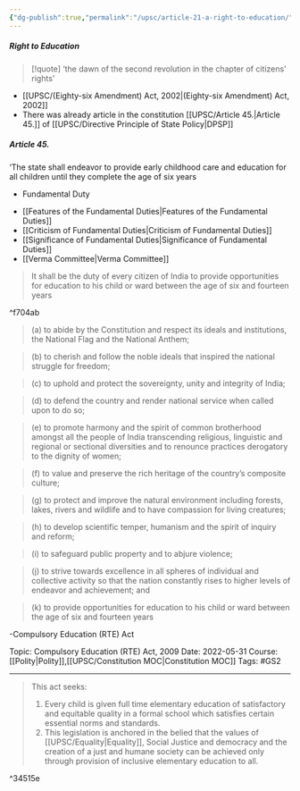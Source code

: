 ```yaml
---
{"dg-publish":true,"permalink":"/upsc/article-21-a-right-to-education/","dgHomeLink":true,"dgPassFrontmatter":false}
---
```


##### Right to Education

>[!quote]
>‘the dawn of the second revolution in the chapter of citizens’ rights’
- [[UPSC/(Eighty-six Amendment) Act, 2002|(Eighty-six Amendment) Act, 2002]]
- There was already article in the constitution [[UPSC/Article 45.|Article 45.]] of [[UPSC/Directive Principle of State Policy|DPSP]]

<div class="transclusion internal-embed is-loaded"><div class="markdown-embed">

<div class="markdown-embed-title">



</div>


##### Article 45.
‘The state shall endeavor to provide early childhood care and education for all children until they complete the age of six years

</div></div>

- Fundamental Duty 
<div class="transclusion internal-embed is-loaded"><div class="markdown-embed">

<div class="markdown-embed-title">



</div>




- [[Features of the Fundamental Duties|Features of the Fundamental Duties]]
- [[Criticism of Fundamental Duties|Criticism of Fundamental Duties]]
- [[Significance of Fundamental Duties|Significance of Fundamental Duties]]
- [[Verma Committee|Verma Committee]]


> It shall be the duty of every citizen of India to provide opportunities for education to his child or ward between the age of six and fourteen years

^f704ab

>(a) to abide by the Constitution and respect its ideals and
institutions, the National Flag and the National Anthem;

>(b) to cherish and follow the noble ideals that inspired the
national struggle for freedom;

>(c) to uphold and protect the sovereignty, unity and integrity of
India;

>(d) to defend the country and render national service when
called upon to do so;

>(e) to promote harmony and the spirit of common brotherhood
amongst all the people of India transcending religious,
linguistic and regional or sectional diversities and to
renounce practices derogatory to the dignity of women;

>(f) to value and preserve the rich heritage of the country’s
composite culture;

>(g) to protect and improve the natural environment including
forests, lakes, rivers and wildlife and to have compassion for
living creatures;

>(h) to develop scientific temper, humanism and the spirit of
inquiry and reform;

>(i) to safeguard public property and to abjure violence;

>(j) to strive towards excellence in all spheres of individual and
collective activity so that the nation constantly rises to higher
levels of endeavor and achievement; and

>(k) to provide opportunities for education to his child or ward
between the age of six and fourteen years

</div></div>

-Compulsory Education (RTE) Act 
<div class="transclusion internal-embed is-loaded"><div class="markdown-embed">

<div class="markdown-embed-title">



</div>


Topic: Compulsory Education (RTE) Act, 2009
Date: 2022-05-31
Course: [[Polity|Polity]],[[UPSC/Constitution MOC|Constitution MOC]]
Tags: #GS2 

---

> This act seeks: 
> 1. Every child is given full time elementary education of satisfactory and equitable quality in a formal school which satisfies certain essential norms and standards. 
> 2. This legislation is anchored in the belied that the values of [[UPSC/Equality|Equality]], Social Justice and democracy and the creation of a just and humane society can be achieved only through provision of inclusive elementary education to all. 

^34515e





</div></div>

